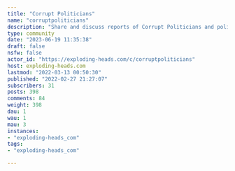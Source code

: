 ```yaml
---
title: "Corrupt Politicians" 
name: "corruptpoliticians"
description: "Share and discuss reports of Corrupt Politicians and political practices."
type: community
date: "2023-06-19 11:35:38"
draft: false
nsfw: false
actor_id: "https://exploding-heads.com/c/corruptpoliticians"
host: exploding-heads.com
lastmod: "2022-03-13 00:50:30"
published: "2022-02-27 21:27:07"
subscribers: 31
posts: 398
comments: 84
weight: 398
dau: 1
wau: 1
mau: 3
instances:
- "exploding-heads_com"
tags: 
- "exploding-heads_com"

---
```

